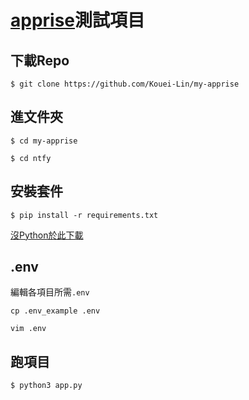 # [apprise](https://github.com/caronc/apprise)測試項目

## 下載Repo
`$ git clone https://github.com/Kouei-Lin/my-apprise`

## 進文件夾
`$ cd my-apprise`


`$ cd ntfy`

## 安裝套件

`$ pip install -r requirements.txt`

[沒Python於此下載](https://www.python.org/downloads/)

## .env
編輯各項目所需`.env`

`cp .env_example .env`

`vim .env`

## 跑項目
`$ python3 app.py`
